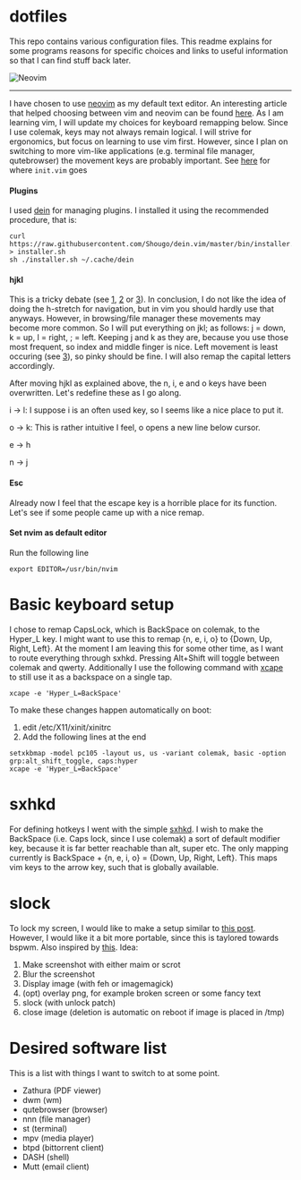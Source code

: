# dotfiles

This repo contains various configuration files. This readme explains for some programs reasons for specific choices and links to useful information so that I can find stuff back later.

![Neovim](https://neovim.io/images/logo@2x.png "Neovim")
***
I have chosen to use [neovim](https://neovim.io/) as my default text editor. An interesting article that helped choosing between vim and neovim can be found [here](https://geoff.greer.fm/2015/01/15/why-neovim-is-better-than-vim/).
As I am learning vim, I will update my choices for keyboard remapping below. Since I use colemak, keys may not always remain logical. I will strive for ergonomics, but focus on learning to use vim first. However, since I plan on switching to more vim-like applications (e.g. terminal file manager, qutebrowser) the movement keys are probably important.
See [here](https://neovim.io/doc/user/starting.html#vimrc) for where `init.vim` goes

#### Plugins

I used [dein](https://github.com/Shougo/dein.vim) for managing plugins.
I installed it using the recommended procedure, that is:

```
curl https://raw.githubusercontent.com/Shougo/dein.vim/master/bin/installer.sh > installer.sh
sh ./installer.sh ~/.cache/dein
```

#### hjkl

This is a tricky debate (see [1], [2] or [3]). In conclusion, I do not like the idea of doing the h-stretch for navigation, but in vim you should hardly use that anyways. However, in browsing/file manager these movements may become more common. So I will put everything on jkl; as follows: j = down, k = up, l = right, ; = left. Keeping j and k as they are, because you use those most frequent, so index and middle finger is nice. Left movement is least occuring (see [3]), so pinky should be fine.
I will also remap the capital letters accordingly.

After moving hjkl as explained above, the n, i, e and o keys have been overwritten. Let's redefine these as I go along.

i -> l: I suppose i is an often used key, so l seems like a nice place to put it. 

o -> k: This is rather intuitive I feel, o opens a new line below cursor.

e -> h

n -> j

#### Esc

Already now I feel that the escape key is a horrible place for its function. Let's see if some people came up with a nice remap.

#### Set nvim as default editor

Run the following line

```
export EDITOR=/usr/bin/nvim
```

# Basic keyboard setup

I chose to remap CapsLock, which is BackSpace on colemak, to the Hyper_L key. I might want to use this to remap {n, e, i, o} to {Down, Up, Right, Left}.
At the moment I am leaving this for some other time, as I want to route everything through sxhkd.
Pressing Alt+Shift will toggle between colemak and qwerty.
Additionally I use the following command with [xcape](https://github.com/alols/xcape) to still use it as a backspace on a single tap.
```
xcape -e 'Hyper_L=BackSpace'
```

To make these changes happen automatically on boot:
1. edit /etc/X11/xinit/xinitrc
2. Add the following lines at the end
```
setxkbmap -model pc105 -layout us, us -variant colemak, basic -option grp:alt_shift_toggle, caps:hyper
xcape -e 'Hyper_L=BackSpace'
```

# sxhkd

For defining hotkeys I went with the simple [sxhkd](https://github.com/baskerville/sxhkd). I wish to make the BackSpace (i.e. Caps lock, since I use colemak) a sort of default modifier key, because it is far better reachable than alt, super etc.
The only mapping currently is BackSpace + {n, e, i, o} = {Down, Up, Right, Left}. This maps vim keys to the arrow key, such that is globally available.

# slock

To lock my screen, I would like to make a setup similar to [this post](https://www.reddit.com/r/unixporn/comments/9i5jev/slockbspwm_pretty_diy_screensaver_feat_suckless/). However, I would like it a bit more portable, since this is taylored towards bspwm. Also inspired by [this](http://plankenau.com/blog/post/gaussianlock).
Idea:

1. Make screenshot with either maim or scrot
2. Blur the screenshot
3. Display image (with feh or imagemagick)
4. (opt) overlay png, for example broken screen or some fancy text
5. slock (with unlock patch)
6. close image (deletion is automatic on reboot if image is placed in /tmp)

# Desired software list

This is a list with things I want to switch to at some point.

- Zathura (PDF viewer)
- dwm (wm)
- qutebrowser (browser)
- nnn (file manager)
- st (terminal)
- mpv (media player)
- btpd (bittorrent client)
- DASH (shell)
- Mutt (email client)









[1]: https://www.reddit.com/r/vim/comments/pu71n/remap_hjkl_to_jkl_anyone/
[2]: https://www.reddit.com/r/vim/comments/1lz25q/why_hjkl_for_navigation_not_jkl/
[3]: http://xahlee.info/kbd/vi_hjkl_vs_inverted_t_ijkl_arrow_keys.html
